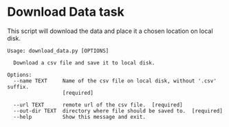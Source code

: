 # Download Data task

This script will download the data and place it a chosen location on local disk.

```
Usage: download_data.py [OPTIONS]

  Download a csv file and save it to local disk.

Options:
  --name TEXT     Name of the csv file on local disk, without '.csv' suffix.
                  [required]

  --url TEXT      remote url of the csv file.  [required]
  --out-dir TEXT  directory where file should be saved to.  [required]
  --help          Show this message and exit.

```
